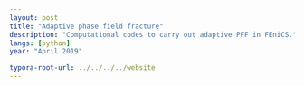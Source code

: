```yaml
---
layout: post
title: "Adaptive phase field fracture"
description: "Computational codes to carry out adaptive PFF in FEniCS."
langs: [python]
year: "April 2019"

typora-root-url: ../../../../website
---
```




